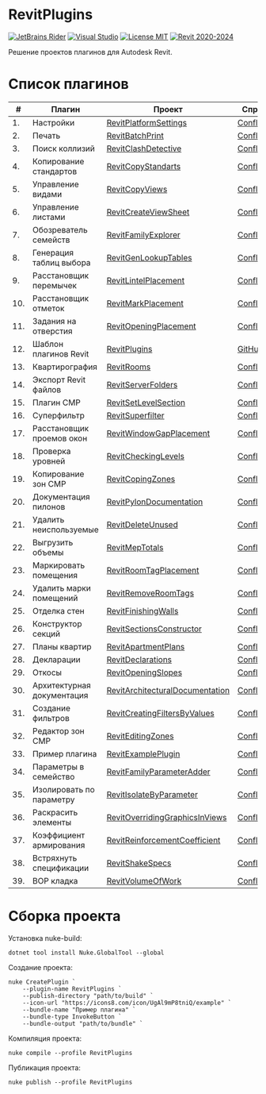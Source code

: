 # RevitPlugins

[![JetBrains Rider](https://img.shields.io/badge/JetBrains-Rider-blue.svg)](https://www.jetbrains.com/pycharm)
[![Visual Studio](https://img.shields.io/badge/Visual_Studio-2022-blue.svg)](https://www.jetbrains.com/pycharm)
[![License MIT](https://img.shields.io/badge/License-MIT-blue.svg)](LICENSE.md)
[![Revit 2020-2024](https://img.shields.io/badge/Revit-2020--2024-blue.svg)](https://www.autodesk.com/products/revit/overview)

Решение проектов плагинов для Autodesk Revit.

# Список плагинов

| #   | Плагин                     | Проект                                                                 | Справка                                                                 | Вкладка                                                    | Панель         |
|-----|----------------------------|------------------------------------------------------------------------|-------------------------------------------------------------------------|------------------------------------------------------------|----------------|
| 1.  | Настройки                  | [RevitPlatformSettings](src/RevitPlatformSettings)                     | [Confluence](https://kb.a101.ru/pages/viewpage.action?pageId=67829987)  | [BIM](https://github.com/dosymep/BIMExtensions)            | Установки      |
| 2.  | Печать                     | [RevitBatchPrint](src/RevitBatchPrint)                                 | [Confluence](https://kb.a101.ru/pages/viewpage.action?pageId=67829996)  | [BIM](https://github.com/dosymep/BIMExtensions)            | Листы          |
| 3.  | Поиск коллизий             | [RevitClashDetective](src/RevitClashDetective)                         | [Confluence](https://kb.a101.ru/pages/viewpage.action?pageId=67830002)  | [BIM](https://github.com/dosymep/BIMExtensions)            | Проверки       |
| 4.  | Копирование стандартов     | [RevitCopyStandarts](src/RevitCopyStandarts)                           | [Confluence](https://kb.a101.ru/pages/viewpage.action?pageId=67846251)  | [BIM](https://github.com/dosymep/BIMExtensions)            | Прочее         |
| 5.  | Управление видами          | [RevitCopyViews](src/RevitCopyViews)                                   | [Confluence](https://kb.a101.ru/pages/viewpage.action?pageId=67829994)  | [BIM](https://github.com/dosymep/BIMExtensions)            | Виды           |
| 6.  | Управление листами         | [RevitCreateViewSheet](src/RevitCreateViewSheet)                       | [Confluence](https://kb.a101.ru/pages/viewpage.action?pageId=67829996)  | [BIM](https://github.com/dosymep/BIMExtensions)            | Листы          |
| 7.  | Обозреватель семейств      | [RevitFamilyExplorer](src/RevitFamilyExplorer)                         | [Confluence](https://kb.a101.ru/pages/viewpage.action?pageId=67829981)  | [Admin](https://github.com/dosymep/AdminExtensions)        | Доработка      |
| 8.  | Генерация таблиц выбора    | [RevitGenLookupTables](src/RevitGenLookupTables)                       | [Confluence](https://kb.a101.ru/pages/viewpage.action?pageId=67829981)  | [Admin](https://github.com/dosymep/AdminExtensions)        | Доработка      |
| 9.  | Расстановщик перемычек     | [RevitLintelPlacement](src/RevitLintelPlacement)                       | [Confluence](https://kb.a101.ru/pages/viewpage.action?pageId=67841780)  | [Admin](https://github.com/dosymep/AdminExtensions)        | Доработка      |
| 10. | Расстановщик отметок       | [RevitMarkPlacement](src/RevitMarkPlacement)                           | [Confluence](https://kb.a101.ru/pages/viewpage.action?pageId=110563932) | [КР](https://github.com/dosymep/KRExtensions)              | Отметки        |
| 11. | Задания на отверстия       | [RevitOpeningPlacement](src/RevitOpeningPlacement)                     | [Confluence](https://kb.a101.ru/pages/viewpage.action?pageId=110562449) | [BIM](https://github.com/dosymep/BIMExtensions)            | Отверстия      |
| 12. | Шаблон плагинов Revit      | [RevitPlugins](src/RevitPlugins)                                       | [GitHub](https://github.com/dosymep/RevitPluginTemplate)                | ###                                                        | ###            |
| 13. | Квартирография             | [RevitRooms](src/RevitRooms)                                           | [Confluence](https://kb.a101.ru/pages/viewpage.action?pageId=67841778)  | [АР](https://github.com/dosymep/ARExtensions)              | Квартирография |
| 14. | Экспорт Revit файлов       | [RevitServerFolders](src/RevitServerFolders)                           | [Confluence](https://kb.a101.ru/pages/viewpage.action?pageId=67830006)  | [BIM](https://github.com/dosymep/BIMExtensions)            | Экспорт        |
| 15. | Плагин СМР                 | [RevitSetLevelSection](src/RevitSetLevelSection)                       | [Confluence](https://kb.a101.ru/pages/viewpage.action?pageId=67844245)  | [BIM](https://github.com/dosymep/BIMExtensions)            | СМР            |
| 16. | Суперфильтр                | [RevitSuperfilter](src/RevitSuperfilter)                               | [Confluence](https://kb.a101.ru/pages/viewpage.action?pageId=67829991)  | [BIM](https://github.com/dosymep/BIMExtensions)            | Выборка        |
| 17. | Расстановщик проемов окон  | [RevitWindowGapPlacement](src/RevitWindowGapPlacement)                 | [Confluence](https://kb.a101.ru/pages/viewpage.action?pageId=67829981)  | [BIM](https://github.com/dosymep/BIMExtensions)            | ###            |
| 18. | Проверка уровней           | [RevitCheckingLevels](src/RevitCheckingLevels)                         | [Confluence](https://kb.a101.ru/pages/viewpage.action?pageId=67844245)  | [BIM](https://github.com/dosymep/BIMExtensions)            | СМР            |
| 19. | Копирование зон СМР        | [RevitCopingZones](src/RevitCopingZones)                               | [Confluence](https://kb.a101.ru/pages/viewpage.action?pageId=67844245)  | [BIM](https://github.com/dosymep/BIMExtensions)            | СМР            |
| 20. | Документация пилонов       | [RevitPylonDocumentation](src/RevitPylonDocumentation)                 | [Confluence](https://kb.a101.ru/pages/viewpage.action?pageId=110562599) | [КР](https://github.com/dosymep/KRExtensions)              | Документация   |
| 21. | Удалить неиспользуемые     | [RevitDeleteUnused](src/RevitDeleteUnused)                             | [Confluence](https://kb.a101.ru/pages/viewpage.action?pageId=67830008)  | [BIM](https://github.com/dosymep/BIMExtensions)            | Прочее         |
| 22. | Выгрузить объемы           | [RevitMepTotals](src/RevitMepTotals)                                   | [Confluence](https://kb.a101.ru/pages/viewpage.action?pageId=67830006)  | [BIM](https://github.com/dosymep/BIMExtensions)            | Экспорт        |
| 23. | Маркировать помещения      | [RevitRoomTagPlacement](src/RevitRoomTagPlacement)                     | [Confluence](https://kb.a101.ru/pages/viewpage.action?pageId=67841778)  | [АР](https://github.com/dosymep/ARExtensions)              | Квартирография |
| 24. | Удалить марки помещений    | [RevitRemoveRoomTags](src/RevitRemoveRoomTags)                         | [Confluence](https://kb.a101.ru/pages/viewpage.action?pageId=67841778)  | [АР](https://github.com/dosymep/ARExtensions)              | Прочее         |
| 25. | Отделка стен               | [RevitFinishingWalls](src/RevitFinishingWalls)                         | [Confluence](https://kb.a101.ru/pages/viewpage.action?pageId=134086800) | [АР](https://github.com/Bim4Everyone/ARExtensions)         | РД             |
| 26. | Конструктор секций         | [RevitSectionsConstructor](src/RevitSectionsConstructor)               | [Confluence](https://kb.a101.ru/pages/viewpage.action?pageId=134094948) | [BIM](https://github.com/Bim4Everyone/BIMExtensions)       | ОПП            |
| 27. | Планы квартир              | [RevitApartmentPlans](src/RevitApartmentPlans)                         | [Confluence](https://kb.a101.ru/pages/viewpage.action?pageId=124914407) | [АР](https://github.com/Bim4Everyone/ARExtensions)         | Документация   |
| 28. | Декларации                 | [RevitDeclarations](src/RevitDeclarations)                             | [Confluence](https://kb.a101.ru/pages/viewpage.action?pageId=134087701) | [АР](https://github.com/Bim4Everyone/ARExtensions)         | Декларации     |
| 29. | Откосы                     | [RevitOpeningSlopes](src/RevitOpeningSlopes)                           | [Confluence](https://kb.a101.ru/pages/viewpage.action?pageId=134086806) | [АР](https://github.com/Bim4Everyone/ARExtensions)         | РД             |                                                                                                                                                                                                                                                   
| 30. | Архитектурная документация | [RevitArchitecturalDocumentation](src/RevitArchitecturalDocumentation) | [Confluence](https://kb.a101.ru/pages/viewpage.action?pageId=124914407) | [АР](https://github.com/Bim4Everyone/ARExtensions)         | Документация   |
| 31. | Создание фильтров          | [RevitCreatingFiltersByValues](src/RevitCreatingFiltersByValues)       | [Confluence](https://kb.a101.ru/pages/viewpage.action?pageId=110560978) | [BIM](https://github.com/Bim4Everyone/BIMExtensions)       | Анализ         |
| 32. | Редактор зон СМР           | [RevitEditingZones](src/RevitEditingZones)                             | [Confluence](https://kb.a101.ru/pages/viewpage.action?pageId=67844245)  | [BIM](https://github.com/Bim4Everyone/BIMExtensions)       | СМР            |
| 33. | Пример плагина             | [RevitExamplePlugin](src/RevitExamplePlugin)                           | [Confluence](https://kb.a101.ru/pages/viewpage.action?pageId=134094900) | [Example](https://github.com/Bim4Everyone/ExampleExtension)| Example        |
| 34. | Параметры в семейство      | [RevitFamilyParameterAdder](src/RevitFamilyParameterAdder)             | [Confluence](https://kb.a101.ru/pages/viewpage.action?pageId=110563791) | [КР](https://github.com/dosymep/KRExtensions)              | Параметры      |
| 35. | Изолировать по параметру   | [RevitIsolateByParameter](src/RevitIsolateByParameter)                 | [Confluence](https://kb.a101.ru/pages/viewpage.action?pageId=67844245)  | [BIM](https://github.com/Bim4Everyone/BIMExtensions)       | СМР            |
| 36. | Раскрасить элементы        | [RevitOverridingGraphicsInViews](src/RevitOverridingGraphicsInViews)   | [Confluence](https://kb.a101.ru/pages/viewpage.action?pageId=110560978) | [BIM](https://github.com/Bim4Everyone/BIMExtensions)       | Анализ         |
| 37. | Коэффициент армирования    | [RevitReinforcementCoefficient](src/RevitReinforcementCoefficient)     | [Confluence](https://kb.a101.ru/pages/viewpage.action?pageId=134086754) | [КР](https://github.com/dosymep/KRExtensions)              | ВОР            |
| 38. | Встряхнуть спецификации    | [RevitShakeSpecs](src/RevitShakeSpecs)                                 | [Confluence](https://kb.a101.ru/pages/viewpage.action?pageId=110562599) | [КР](https://github.com/dosymep/KRExtensions)              | Документация   |
| 39. | ВОР кладка                 | [RevitVolumeOfWork](src/RevitVolumeOfWork)                             | [Confluence](https://kb.a101.ru/pages/viewpage.action?pageId=110564557) | [АР](https://github.com/Bim4Everyone/ARExtensions)         | ВОР            |

# Сборка проекта

Установка nuke-build:

```
dotnet tool install Nuke.GlobalTool --global
```

Создание проекта:

```
nuke CreatePlugin `
    --plugin-name RevitPlugins `
    --publish-directory "path/to/build" `
    --icon-url "https://icons8.com/icon/UgAl9mP8tniQ/example" `
    --bundle-name "Пример плагина" `
    --bundle-type InvokeButton `
    --bundle-output "path/to/bundle" `
```

Компиляция проекта:

```
nuke compile --profile RevitPlugins
```

Публикация проекта:

```
nuke publish --profile RevitPlugins
```
